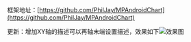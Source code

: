 框架地址：[https://github.com/PhilJay/MPAndroidChart](https://github.com/PhilJay/MPAndroidChart)

更新：增加XY轴的描述可以再轴末端设置描述，效果如下![效果图](http://img.blog.csdn.net/20161206202040496?watermark/2/text/aHR0cDovL2Jsb2cuY3Nkbi5uZXQvZ3VveGlhb2xvbmdvbmx5/font/5a6L5L2T/fontsize/400/fill/I0JBQkFCMA==/dissolve/70/gravity/SouthEast)

